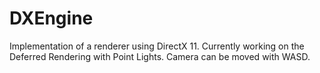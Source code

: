 # DXEngine
Implementation of a renderer using DirectX 11. 
Currently working on the Deferred Rendering with Point Lights.
Camera can be moved with WASD.
